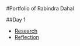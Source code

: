 #Portfolio of Rabindra Dahal

##Day 1
 - [Research](/Rabindra/ResearchRecords/session01.md)
 - [Reflection](/Rabindra/Reflections/reflection01.md)
